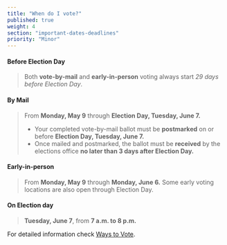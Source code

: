 ```yaml
---
title: "When do I vote?"
published: true
weight: 4
section: "important-dates-deadlines"
priority: "Minor"
---
```

#### Before Election Day
> Both **vote-by-mail** and **early-in-person** voting always start _29 days before Election Day_.  

#### By Mail
> From **Monday, May 9** through **Election Day, Tuesday, June 7.**  
> - Your completed vote-by-mail ballot must be **postmarked** on or before **Election Day, Tuesday, June 7.**  
> - Once mailed and postmarked, the ballot must be **received** by the elections office **no later than 3 days after Election Day.**  

#### Early-in-person
> From **Monday, May 9** through **Monday, June 6.** Some early voting locations are also open through Election Day.  

#### On Election day  
> **Tuesday, June 7**, from **7 a.m. to 8 p.m.**  

For detailed information check [Ways to Vote](#section-ways-to-vote).  
